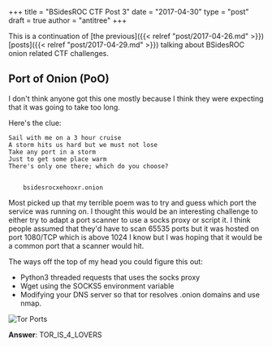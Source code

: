 +++
title = "BSidesROC CTF Post 3"
date = "2017-04-30"
type = "post"
draft = true
author = "antitree"
+++

This is a continuation of [the previous]({{< relref "post/2017-04-26.md" >}}) [posts]({{< relref "post/2017-04-29.md" >}}) talking about BSidesROC onion related CTF challenges. 

## Port of Onion (PoO)

I don't think anyone got this one mostly because I think they were expecting 
that it was going to take too long. 

Here's the clue: 
```
Sail with me on a 3 hour cruise
A storm hits us hard but we must not lose
Take any port in a storm
Just to get some place warm
There's only one there; which do you choose?


    bsidesrocxehooxr.onion
```

Most picked up that my terrible poem was to try and guess which port
the service was running on. I thought this would be an interesting
challenge to either try to adapt a port scanner to use a socks proxy
or script it. I think people assumed that they'd have to scan 65535
ports but it was hosted on port 1080/TCP which is above 1024 I know but
I was hoping that it would be a common port that a scanner would hit. 

The ways off the top of my head you could figure this out:

* Python3 threaded requests that uses the socks proxy
* Wget using the SOCKS5 environment variable
* Modifying your DNS server so that tor resolves .onion domains and 
use nmap. 

![Tor Ports](/img/2017_ports.png)

**Answer**: TOR_IS_4_LOVERS

